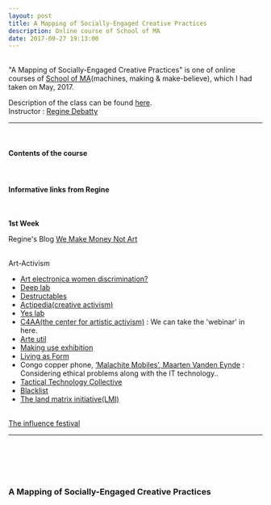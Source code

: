 ```yaml
---
layout: post
title: A Mapping of Socially-Engaged Creative Practices
description: Online course of School of MA
date: 2017-09-27 19:13:00
---
```


<br/>
"A Mapping of Socially-Engaged Creative Practices" is one of online courses of <a href="http://schoolofma.org" target="blank">School of MA</a>(machines, making & make-believe), which I had taken on May, 2017.

<p>
Description of the class can be found <a href="http://schoolofma.org/mapping-of/" target="blank">here</a>.
<br/>
Instructor : <a href="http://we-make-money-not-art.com/" target="blank">Regine Debatty</a>
</p>

***

<br/>
<h4>Contents of the course</h4>
<br/>


<h4>Informative links from Regine</h4>
<br>
<p>
<strong>1st Week</strong>

Regine's Blog <a href="http://we-make-money-not-art.com/" target="blank">We Make Money Not Art</a>
<br/><br/>

Art-Activism
<ul>
<li>
<a href="https://www.theguardian.com/science/the-h-word/2016/sep/12/ars-electronica-festival-gender
https://www.artsy.net/article/artsy-editorial-venice-biennale-artists-numbers" target="blank">Art electronica women discrimination?</a>
</li>
<li>
<a href="http://www.deeplab.net/" target="blank">Deep lab</a>
</li>
<li>
<a href="http://destructables.org/" target="blank">Destructables</a>
</li>
<li>
<a href="https://actipedia.org/" target="blank">Actipedia(creative activism)</a>
</li>
<li>
<a href="http://yeslab.org/" target="blank">Yes lab</a>
</li>
<li>
<a href="https://artisticactivism.org/" target="blank">C4AA(the center for artistic activism)</a> : We can take the 'webinar' in here.
</li>
<li>
<a href="http://www.arte-util.org/" target="blank">Arte util</a>
</li>
<li>
<a href="http://makinguse.artmuseum.pl/en/" target="blank">Making use exhibition</a>
</li>
<li>
<a href="http://creativetime.org/programs/archive/2011/livingasform/archive.htm" target="blank">Living as Form</a>
</li>
<li>
Congo copper phone, <a href="http://www.maartenvandeneynde.com/?rd_project=malachite-mobiles&lang=en" target="blank">‘Malachite Mobiles’, Maarten Vanden Eynde</a> : Considering ethical problems along with the IT technology..
</li>
<li>
<a href="https://tacticaltech.org/" target="blank">Tactical Technology Collective</a>
</li>
<li>
<a href="https://blackl.st/" target="blank">Blacklist</a>
</li>
<li>
<a href="http://landmatrix.org/en/" target="blank">The land matrix initiative(LMI)</a>
</li>
</ul>

<br/>
<a href="http://theinfluencers.org/en/node/1857" target="blank">The influence festival</a>


</p>

***


<br/>


<br/><br/>
### A Mapping of Socially-Engaged Creative Practices
